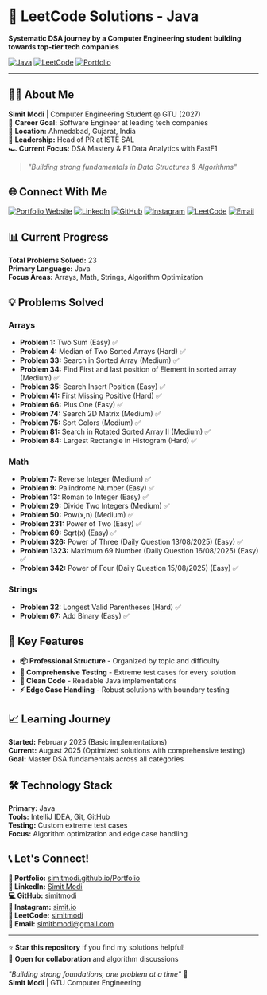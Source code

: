 # 🚀 LeetCode Solutions - Java

**Systematic DSA journey by a Computer Engineering student building towards top-tier tech companies**

[![Java](https://img.shields.io/badge/Java-ED8B00?style=for-the-badge&logo=java&logoColor=white)](https://www.java.com/)
[![LeetCode](https://img.shields.io/badge/LeetCode-FFA116?style=for-the-badge&logo=LeetCode&logoColor=black)](https://leetcode.com/u/simitmodi)
[![Portfolio](https://img.shields.io/badge/Portfolio-FF5722?style=for-the-badge&logo=todoist&logoColor=white)](https://simitmodi.github.io/Portfolio)

---

## 👨‍💻 About Me

**Simit Modi** | Computer Engineering Student @ GTU (2027)  
🎯 **Career Goal:** Software Engineer at leading tech companies  
📍 **Location:** Ahmedabad, Gujarat, India  
💼 **Leadership:** Head of PR at ISTE SAL  
🏎️ **Current Focus:** DSA Mastery & F1 Data Analytics with FastF1  

> *"Building strong fundamentals in Data Structures & Algorithms"*

## 🌐 Connect With Me

[![Portfolio Website](https://img.shields.io/badge/🌟_Portfolio-Visit_Website-blue?style=for-the-badge)](https://simitmodi.github.io/Portfolio)
[![LinkedIn](https://img.shields.io/badge/LinkedIn-0077B5?style=for-the-badge&logo=linkedin&logoColor=white)](https://linkedin.com/in/simitmodi)
[![GitHub](https://img.shields.io/badge/GitHub-100000?style=for-the-badge&logo=github&logoColor=white)](https://github.com/simitmodi)
[![Instagram](https://img.shields.io/badge/Instagram-E4405F?style=for-the-badge&logo=instagram&logoColor=white)](https://instagram.com/simit.io)
[![LeetCode](https://img.shields.io/badge/LeetCode-FFA116?style=for-the-badge&logo=LeetCode&logoColor=black)](https://leetcode.com/u/simitmodi)
[![Email](https://img.shields.io/badge/Email-D14836?style=for-the-badge&logo=gmail&logoColor=white)](mailto:simit.modi@gmail.com)

## 📊 Current Progress

**Total Problems Solved:** 23\
**Primary Language:** Java  
**Focus Areas:** Arrays, Math, Strings, Algorithm Optimization  


## 💡 Problems Solved

### Arrays
- **Problem 1:** Two Sum (Easy) ✅
- **Problem 4:** Median of Two Sorted Arrays (Hard) ✅
- **Problem 33:** Search in Sorted Array (Medium) ✅
- **Problem 34:** Find First and last position of Element in sorted array (Medium) ✅
- **Problem 35:** Search Insert Position (Easy) ✅
- **Problem 41:** First Missing Positive (Hard) ✅
- **Problem 66:** Plus One (Easy) ✅
- **Problem 74:** Search 2D Matrix (Medium) ✅
- **Problem 75:** Sort Colors (Medium) ✅
- **Problem 81:** Search in Rotated Sorted Array II (Medium) ✅
- **Problem 84:** Largest Rectangle in Histogram (Hard) ✅

### Math
- **Problem 7:** Reverse Integer (Medium) ✅
- **Problem 9:** Palindrome Number (Easy) ✅
- **Problem 13:** Roman to Integer (Easy) ✅
- **Problem 29:** Divide Two Integers (Medium) ✅
- **Problem 50:** Pow(x,n) (Medium) ✅
- **Problem 231:** Power of Two (Easy) ✅
- **Problem 69:** Sqrt(x) (Easy) ✅
- **Problem 326:** Power of Three (Daily Question 13/08/2025) (Easy) ✅
- **Problem 1323:** Maximum 69 Number (Daily Question 16/08/2025) (Easy) ✅
- **Problem 342:** Power of Four (Daily Question 15/08/2025) (Easy) ✅

### Strings
- **Problem 32:** Longest Valid Parentheses (Hard) ✅
- **Problem 67:** Add Binary (Easy) ✅

## 🎯 Key Features

- **📦 Professional Structure** - Organized by topic and difficulty
- **🧪 Comprehensive Testing** - Extreme test cases for every solution
- **📝 Clean Code** - Readable Java implementations
- **⚡ Edge Case Handling** - Robust solutions with boundary testing

## 📈 Learning Journey

**Started:** February 2025 (Basic implementations)  
**Current:** August 2025 (Optimized solutions with comprehensive testing)  
**Goal:** Master DSA fundamentals across all categories

## 🛠️ Technology Stack

**Primary:** Java  
**Tools:** IntelliJ IDEA, Git, GitHub  
**Testing:** Custom extreme test cases  
**Focus:** Algorithm optimization and edge case handling  

## 📞 Let's Connect!

**🌟 Portfolio:** [simitmodi.github.io/Portfolio](https://simitmodi.github.io/Portfolio)  
**💼 LinkedIn:** [Simit Modi](https://linkedin.com/in/simitmodi)  
**💻 GitHub:** [simitmodi](https://github.com/simitmodi)  
**📸 Instagram:** [simit.io](https://instagram.com/simit.io)  
**🧩 LeetCode:** [simitmodi](https://leetcode.com/u/simitmodi)  
**📧 Email:** [simitbmodi@gmail.com](mailto:simit.modi@gmail.com)  

---

⭐ **Star this repository** if you find my solutions helpful!  
🤝 **Open for collaboration** and algorithm discussions  

*"Building strong foundations, one problem at a time"* 🎯  
**Simit Modi** | GTU Computer Engineering
